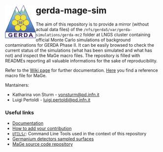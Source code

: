 <div class="header">
  <h1>gerda-mage-sim <img src="UTILS/gerda-logo.png" alt="logo" width="100" align="left"/> </h1>
</div>

The aim of this repository is to provide a mirror (without actual data files) of the `/nfs/gerda5/var/gerda-simulations/gerda-mc2` folder at LNGS cluster containing official Monte Carlo simulations of background contaminations for GERDA Phase II. It can be easily browsed to check the current status of the simulations (what has been simulated and what has not) and inspect the MaGe macro files. The repository is filled with READMEs reporting all valuable informations for the sake of reproducibility.

Refer to the [Wiki page](https://github.com/mppmu/gerda-snippets/wiki/MaGe-simulations-stored-at-LNGS) for further documentation. [Here](https://github.com/mppmu/gerda-snippets/tree/master/MaGe-macros) you find a reference macro file for MaGe.

Mantainers:
* Katharina von Sturm - [vonsturm@pd.infn.it](mailto:vonsturm@pd.infn.it)
* Luigi Pertoldi - [luigi.pertoldi@pd.infn.it](mailto:luigi.pertoldi@pd.infn.it)

### Useful links
* [Documentation](https://github.com/mppmu/gerda-snippets/wiki/gerda-mage-sim:-official-MaGe-simulations)
* [How to add your contribution](https://github.com/mppmu/gerda-snippets/wiki/gerda-mage-sim:-official-MaGe-simulations#add-your-contribution-to-the-official-repository-by-running-simulations-on-your-cluster)
* [`UTILS/`](https://github.com/gipert/gerda-mage-sim/tree/master/UTILS): Command Line Tools used in the context of this repository
* [Germanium detectors sampled surfaces](https://github.com/gipert/gerda-mage-sim/tree/master/gedet/surf/ver)
* [MaGe source code repository](https://github.com/mppmu/MaGe)
